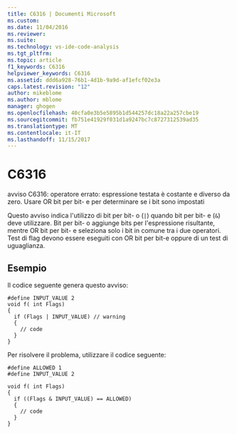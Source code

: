 ```yaml
---
title: C6316 | Documenti Microsoft
ms.custom: 
ms.date: 11/04/2016
ms.reviewer: 
ms.suite: 
ms.technology: vs-ide-code-analysis
ms.tgt_pltfrm: 
ms.topic: article
f1_keywords: C6316
helpviewer_keywords: C6316
ms.assetid: ddd6a928-76b1-4d1b-9a9d-af1efcf02e3a
caps.latest.revision: "12"
author: mikeblome
ms.author: mblome
manager: ghogen
ms.openlocfilehash: 40cfa0e3b5e5895b1d544257dc18a22a257cbe19
ms.sourcegitcommit: fb751e41929f031d1a9247bc7c8727312539ad35
ms.translationtype: MT
ms.contentlocale: it-IT
ms.lasthandoff: 11/15/2017
---
```

# <a name="c6316"></a>C6316
avviso C6316: operatore errato: espressione testata è costante e diverso da zero. Usare OR bit per bit- e per determinare se i bit sono impostati  
  
 Questo avviso indica l'utilizzo di bit per bit- o (`|`) quando bit per bit- e (`&`) deve utilizzare. Bit per bit- o aggiunge bits per l'espressione risultante, mentre OR bit per bit- e seleziona solo i bit in comune tra i due operatori. Test di flag devono essere eseguiti con OR bit per bit-e oppure di un test di uguaglianza.  
  
## <a name="example"></a>Esempio  
 Il codice seguente genera questo avviso:  
  
```  
#define INPUT_VALUE 2  
void f( int Flags)  
{  
  if (Flags | INPUT_VALUE) // warning  
  {  
    // code  
  }  
}  
```  
  
 Per risolvere il problema, utilizzare il codice seguente:  
  
```  
#define ALLOWED 1  
#define INPUT_VALUE 2  
  
void f( int Flags)  
{  
  if ((Flags & INPUT_VALUE) == ALLOWED)  
  {  
    // code  
  }  
}  
```